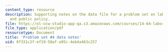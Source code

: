 ```yaml
---
content_type: resource
description: Supporting notes on the data file for a problem set on labor economics
  and public policy.
file: https://ol-ocw-studio-app-qa.s3.amazonaws.com/courses/14-64-labor-economics-and-public-policy-fall-2009/0f331c2fef1958afa95c4eb4a463c257_MIT14_64F09_ps4_dat.pdf
file_type: application/pdf
resourcetype: Document
title: 'Problem set #4 data notes'
uid: 0f331c2f-ef19-58af-a95c-4eb4a463c257
---
```

